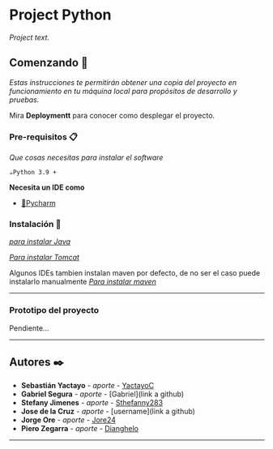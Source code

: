 # Project Python

_Project text._

## Comenzando 🚀

_Estas instrucciones te permitirán obtener una copia del proyecto en funcionamiento en tu máquina local para propósitos de desarrollo y pruebas._

Mira **Deploymentt** para conocer como desplegar el proyecto.


### Pre-requisitos 📋

_Que cosas necesitas para instalar el software_

```
☕Python 3.9 +   
```

**Necesita un IDE como**
- [💙Pycharm](https://www.jetbrains.com/es-es/idea/download/) 
### Instalación 🔧
_[para instalar Java](https://www.oracle.com/java/technologies/javase/jdk15-archive-downloads.html)_

_[Para instalar Tomcat](https://tomcat.apache.org/download-10.cgi)_

Algunos IDEs tambien instalan maven por defecto, de no ser el caso puede instalarlo manualmente 
_[Para instalar maven](https://maven.apache.org/install.html)_

---

### Prototipo del proyecto

Pendiente...

---
## Autores ✒️

* **Sebastián Yactayo** - *aporte* - [YactayoC](https://github.com/YactayoC)
* **Gabriel Segura** - *aporte* - [Gabriel](link a github)
* **Stefany Jimenes** - *aporte* - [Sthefanny283](https://github.com/Sthefanny283)
* **Jose de la Cruz** - *aporte* - [username](link a github)
* **Jorge Ore** - *aporte* - [Jore24](https://github.com/Jore24)
* **Piero Zegarra** - *aporte* - [Dianghelo](https://github.com/PieroDiangheloZegarraQuiroz)

---


